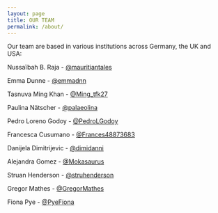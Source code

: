 ```yaml
---
layout: page
title: OUR TEAM
permalink: /about/
---
```


Our team are based in various institutions across Germany, the UK and USA:


Nussaïbah B. Raja - [@mauritiantales](https://twitter.com/mauritiantales)

Emma Dunne - [@emmadnn](https://twitter.com/emmadnn)

Tasnuva Ming Khan - [@Ming_tfk27](https://twitter.com/Ming_tfk27)

Paulina Nätscher - [@palaeolina](https://twitter.com/palaeolina)

Pedro Loreno Godoy - [@PedroLGodoy](https://twitter.com/PedroLGodoy)

Francesca Cusumano - [@Frances48873683](https://twitter.com/Frances48873683)

Danijela Dimitrijevic - [@dimidanni](https://twitter.com/dimidanni)

Alejandra Gomez - [@Mokasaurus](https://twitter.com/Mokasaurus)

Struan Henderson - [@struhenderson](https://twitter.com/struhenderson)

Gregor Mathes - [@GregorMathes](https://twitter.com/GregorMathes)

Fiona Pye - [@PyeFiona](https://twitter.com/PyeFiona)

